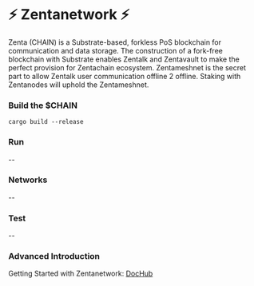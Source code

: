 # :zap: Zentanetwork :zap:

Zenta (CHAIN) is a Substrate-based, forkless PoS blockchain for communication and data storage. The construction of a fork-free blockchain with Substrate enables Zentalk and Zentavault to make the perfect provision for Zentachain ecosystem. Zentameshnet is the secret part to allow Zentalk user communication offline 2 offline. Staking with Zentanodes will uphold the Zentameshnet.

### Build the $CHAIN
````
cargo build --release
````

### Run

--

### Networks

--

### Test

--

### Advanced Introduction 

Getting Started with Zentanetwork: [DocHub](https://docs.zentachain.io)
